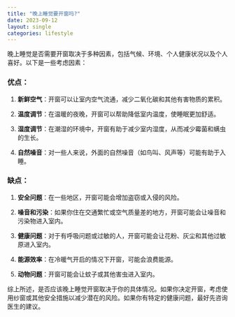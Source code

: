 ```yaml
---
title: "晚上睡觉要开窗吗?"
date: 2023-09-12
layout: single
categories: lifestyle
---
```


晚上睡觉是否需要开窗取决于多种因素，包括气候、环境、个人健康状况以及个人喜好。以下是一些考虑因素：

### 优点：

1. **新鲜空气**：开窗可以让室内空气流通，减少二氧化碳和其他有害物质的累积。
  
2. **温度调节**：在温暖的夜晚，开窗可以帮助降低室内温度，使睡眠更加舒适。

3. **湿度调节**：在潮湿的环境中，开窗有助于减少室内湿度，从而减少霉菌和螨虫的生长。

4. **自然噪音**：对一些人来说，外面的自然噪音（如鸟叫、风声等）可能有助于入睡。

### 缺点：

1. **安全问题**：在一些地区，开窗可能会增加盗窃或入侵的风险。

2. **噪音和污染**：如果你住在交通繁忙或空气质量差的地方，开窗可能会让噪音和污染物进入室内。

3. **健康问题**：对于有呼吸问题或过敏的人，开窗可能会让花粉、灰尘和其他过敏原进入室内。

4. **能源效率**：在冷暖气开启的情况下开窗，可能会浪费能源。

5. **动物问题**：开窗可能会让蚊子或其他害虫进入室内。

综上所述，是否应该晚上睡觉开窗取决于你的具体情况。如果你决定开窗，考虑使用纱窗或其他安全措施以减少潜在的风险。如果你有特定的健康问题，最好先咨询医生的建议。